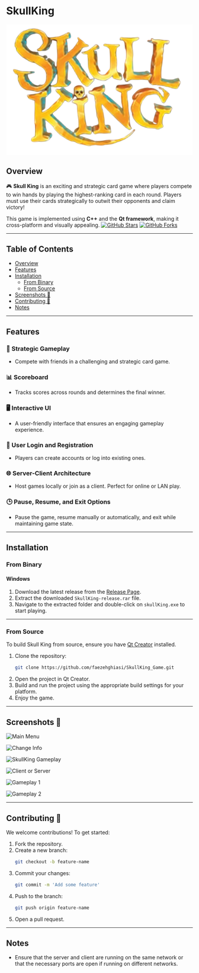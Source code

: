 # SkullKing

![SkullKing Logo](https://github.com/faezehghiasi/SkullKing_Game/blob/main/images/nameOfGame.png?raw=true)

## Overview

🎮 **Skull King** is an exciting and strategic card game where players compete to win hands by playing the highest-ranking card in each round. Players must use their cards strategically to outwit their opponents and claim victory! 

This game is implemented using **C++** and the **Qt framework**, making it cross-platform and visually appealing.
[![GitHub Stars](https://img.shields.io/github/stars/faezehghiasi/SkullKing_Game?style=social)](https://github.com/faezehghiasi/SkullKing_Game/stargazers)
[![GitHub Forks](https://img.shields.io/github/forks/faezehghiasi/SkullKing_Game?style=social)](https://github.com/faezehghiasi/SkullKing_Game/network/members)

---

## Table of Contents

- [Overview](#overview)
- [Features](#features)
- [Installation](#installation)
  - [From Binary](#from-binary)
  - [From Source](#from-source)
- [Screenshots 📸](#screenshots-)
- [Contributing 🤝](#contributing-)
- [Notes](#notes)

---

## Features

### 🎯 Strategic Gameplay
- Compete with friends in a challenging and strategic card game.

### 📊 Scoreboard
- Tracks scores across rounds and determines the final winner.

### 🖥️ Interactive UI
- A user-friendly interface that ensures an engaging gameplay experience.

### 🔑 User Login and Registration
- Players can create accounts or log into existing ones.

### 🌐 Server-Client Architecture
- Host games locally or join as a client. Perfect for online or LAN play.

### 🕒 Pause, Resume, and Exit Options
- Pause the game, resume manually or automatically, and exit while maintaining game state.

---

## Installation

### From Binary

#### Windows
1. Download the latest release from the [Release Page](https://github.com/faezehghiasi/SkullKing_Game/releases/tag/v1.0.0).
2. Extract the downloaded `SkullKing-release.rar` file.
3. Navigate to the extracted folder and double-click on `skullKing.exe` to start playing.

---

### From Source

To build Skull King from source, ensure you have [Qt Creator](https://www.qt.io/download) installed.

1. Clone the repository:
   ```bash
   git clone https://github.com/faezehghiasi/SkullKing_Game.git
2. Open the project in Qt Creator.
3. Build and run the project using the appropriate build settings for your platform.
4. Enjoy the game.

---

## Screenshots 📸





![Main Menu](https://github.com/faezehghiasi/SkullKing_Game/blob/main/images/Screenshot%202024-12-12%20225041.png?raw=true)


![Change Info](https://github.com/faezehghiasi/SkullKing_Game/blob/main/images/Screenshot%202024-12-12%20225522.png?raw=true)


![SkullKing Gameplay](https://github.com/faezehghiasi/SkullKing_Game/blob/main/images/Screenshot%202024-12-12%20224828.png?raw=true)


![Client or Server](https://github.com/faezehghiasi/SkullKing_Game/blob/main/images/Screenshot%202024-12-12%20225100.png?raw=true)


![Gameplay 1](https://github.com/faezehghiasi/SkullKing_Game/blob/main/images/Screenshot%202024-12-12%20225441.png?raw=true)


![Gameplay 2](https://github.com/faezehghiasi/SkullKing_Game/blob/main/images/Screenshot%202024-12-12%20225454.png?raw=true)

---

## Contributing 🤝

We welcome contributions! To get started:

1. Fork the repository.
2. Create a new branch:
   ```bash
   git checkout -b feature-name
3. Commit your changes:
   ```bash
   git commit -m 'Add some feature'
4. Push to the branch:
   ```bash
   git push origin feature-name
5. Open a pull request.

---

## Notes

- Ensure that the server and client are running on the same network or that the necessary ports are open if running on different networks.








